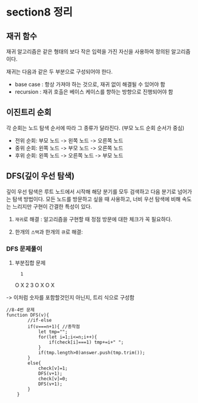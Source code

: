 # section8 정리

## 재귀 함수

재귀 알고리즘은 같은 형태의 보다 작은 입력을 가진 자신을 사용하여 정의된 알고리즘이다.

재귀는 다음과 같은 두 부분으로 구성되어야 한다. 
- base case : 항상 가져야 하는 것으로, 재귀 없이 해결될 수 있어야 함
- recursion : 재귀 호출은 베이스 케이스를 향하는 방향으로 진행되어야 함

## 이진트리 순회

각 순회는 노드 탐색 순서에 따라 그 종류가 달라진다. (부모 노드 순회 순서가 중심)

- 전위 순회: 부모 노드 -> 왼쪽 노드 -> 오른쪽 노드
- 중위 순회: 왼쪽 노드 -> 부모 노드 -> 오른쪽 노드
- 후위 순회: 왼쪽 노드 -> 오른쪽 노드 -> 부모 노드

## DFS(깊이 우선 탐색)

깊이 우선 탐색은 루트 노드에서 시작해 해당 분기를 모두 검색하고 다음 분기로 넘어가는 탐색 방법이다. 모든 노드를 방문하고 싶을 때 사용하고, 너비 우선 탐색에 비해 속도는 느리지만 구현이 간결한 특성이 있다. 

1) `재귀`로 해결 : 알고리즘을 구현할 때 정점 방문에 대한 체크가 꼭 필요하다.

2) 한개의 `스택`과 한개의 `큐`로 해결:

### DFS 문제풀이

1. 부분집합 문제

         1     
     O       X 
  2     3
 O X   O X

-> 이처럼 숫자를 포함할것인지 아닌지, 트리 식으로 구성함
```JS
//8-4번 문제
function DFS(v){
        //if-else
        if(v===n+1){ //종착점
            let tmp="";
            for(let i=1;i<=n;i++){
                if(check[i]===1) tmp+=i+" ";
            }
            if(tmp.length>0)answer.push(tmp.trim());
        }
        else{
            check[v]=1;
            DFS(v+1);
            check[v]=0;
            DFS(v+1);
        }
    }
```
